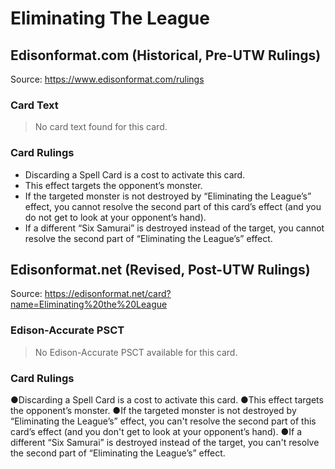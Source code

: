 # Eliminating The League

## Edisonformat.com (Historical, Pre-UTW Rulings)

Source: https://www.edisonformat.com/rulings

### Card Text

> No card text found for this card.

### Card Rulings

*   Discarding a Spell Card is a cost to activate this card.
*   This effect targets the opponent’s monster.
*   If the targeted monster is not destroyed by “Eliminating the League’s” effect, you cannot resolve the second part of this card’s effect (and you do not get to look at your opponent’s hand).
*   If a different “Six Samurai” is destroyed instead of the target, you cannot resolve the second part of “Eliminating the League’s” effect.

## Edisonformat.net (Revised, Post-UTW Rulings)

Source: https://edisonformat.net/card?name=Eliminating%20the%20League

### Edison-Accurate PSCT

> No Edison-Accurate PSCT available for this card.

### Card Rulings

●Discarding a Spell Card is a cost to activate this card.
●This effect targets the opponent’s monster.
●If the targeted monster is not destroyed by “Eliminating the League’s” effect, you can't resolve the second part of this card’s effect (and you don't get to look at your opponent’s hand).
●If a different “Six Samurai” is destroyed instead of the target, you can't resolve the second part of “Eliminating the League’s” effect.
            